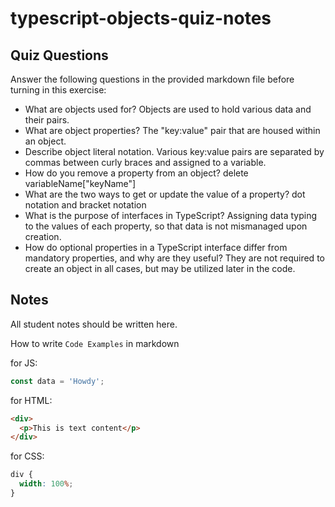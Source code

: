 # typescript-objects-quiz-notes

## Quiz Questions

Answer the following questions in the provided markdown file before turning in this exercise:

- What are objects used for?
  Objects are used to hold various data and their pairs.
- What are object properties?
  The "key:value" pair that are housed within an object.
- Describe object literal notation.
  Various key:value pairs are separated by commas between curly braces and assigned to a variable.
- How do you remove a property from an object?
  delete variableName["keyName"]
- What are the two ways to get or update the value of a property?
  dot notation and bracket notation
- What is the purpose of interfaces in TypeScript?
  Assigning data typing to the values of each property, so that data is not mismanaged upon creation.
- How do optional properties in a TypeScript interface differ from mandatory properties, and why are they useful?
  They are not required to create an object in all cases, but may be utilized later in the code.

## Notes

All student notes should be written here.

How to write `Code Examples` in markdown

for JS:

```javascript
const data = 'Howdy';
```

for HTML:

```html
<div>
  <p>This is text content</p>
</div>
```

for CSS:

```css
div {
  width: 100%;
}
```
